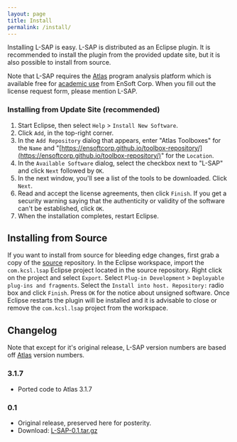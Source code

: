 ```yaml
---
layout: page
title: Install
permalink: /install/
---
```


Installing L-SAP is easy. L-SAP is distributed as an Eclipse plugin. It is recommended to install the plugin from the provided update site, but it is also possible to install from source.

Note that L-SAP requires the [Atlas](http://www.ensoftcorp.com/atlas/) program analysis platform which is available free for [academic use](http://www.ensoftcorp.com/atlas/academic-license/) from EnSoft Corp. When you fill out the license request form, please mention L-SAP.
        
### Installing from Update Site (recommended)
1. Start Eclipse, then select `Help` &gt; `Install New Software`.
2. Click `Add`, in the top-right corner.
3. In the `Add Repository` dialog that appears, enter &quot;Atlas Toolboxes&quot; for the `Name` and &quot;[https://ensoftcorp.github.io/toolbox-repository/](https://ensoftcorp.github.io/toolbox-repository/)&quot; for the `Location`.
4. In the `Available Software` dialog, select the checkbox next to "L-SAP" and click `Next` followed by `OK`.
5. In the next window, you'll see a list of the tools to be downloaded. Click `Next`.
6. Read and accept the license agreements, then click `Finish`. If you get a security warning saying that the authenticity or validity of the software can't be established, click `OK`.
7. When the installation completes, restart Eclipse.

## Installing from Source
If you want to install from source for bleeding edge changes, first grab a copy of the [source](https://github.com/kcsl/L-SAP) repository. In the Eclipse workspace, import the `com.kcsl.lsap` Eclipse project located in the source repository.  Right click on the project and select `Export`.  Select `Plug-in Development` &gt; `Deployable plug-ins and fragments`.  Select the `Install into host. Repository:` radio box and click `Finish`.  Press `OK` for the notice about unsigned software.  Once Eclipse restarts the plugin will be installed and it is advisable to close or remove the `com.kcsl.lsap` project from the workspace.

## Changelog
Note that except for it's original release, L-SAP version numbers are based off [Atlas](http://www.ensoftcorp.com/atlas/download/) version numbers.

### 3.1.7
- Ported code to Atlas 3.1.7

### 0.1
- Original release, preserved here for posterity.
- Download: [L-SAP-0.1.tar.gz](/L-SAP/updates/L-SAP-0.1.tar.gz)
